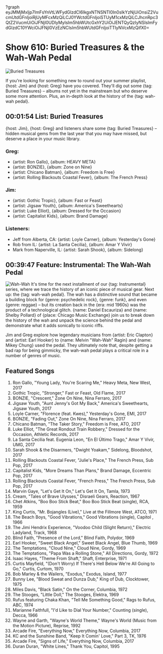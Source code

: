 ?graph eyJMMjMxIjp7ImFsYnVtLWFydGlzdCI6IkgxNTNSNTI0In0sIkYzNjUiOnsiZ2VucmUtdGFnIjoiRjUyMFcxMzQiLCJ0YWctdGFnIjoiSTUyM1cxMzQiLCJhcnRpc3QtZ2VucmUiOiJFNjI0UDIyMyIsIm5hbWUtcGxhY2UiOiJENTQyQzIyNSIsImFydGlzdC10YWciOiJFNjI0VzEzNCIsIm5hbWUtdGFnIjoiTTIyNVcxMzQifX0=

# Show 610: Buried Treasures & the Wah-Wah Pedal
![Buried Treasures](https://sound-images.s3.amazonaws.com/images/2017/buriedtreasure2017.jpg)

If you're looking for something new to round out your summer playlist, {host: Jim} and {host: Greg} have you covered. They'll dig out some {tag: Buried Treasures} – albums not yet in the mainstream but who deserve some more attention. Plus, an in-depth look at the history of the {tag: wah-wah pedal}.



## 00:01:54 List: Buried Treasures

{host: Jim}, {host: Greg} and listeners share some {tag: Buried Treasures} – hidden musical gems from the last year that you may have missed, but deserve a place in your music library.

### Greg:
- {artist: Ron Gallo}, {album: HEAVY META}
- {artist: BONZIE}, {album: Zone on Nine}
- {artist: Chicano Batman}, {album: Freedom is Free}
- {artist: Rolling Blackouts Coastal Fever}, {album: The French Press}

### Jim:
- {artist: Gothic Tropic}, {album: Fast or Feast}
- {artist: Jigsaw Youth}, {album: America's Sweethearts}
- {artist: Luke Elliot}, {album: Dressed for the Occasion}
- {artist: Capitalist Kids}, {album: Brand Damage}

### Listeners:
- Jeff from Alberta, CA: {artist: Loyle Carner}, {album: Yesterday's Gone}
- Rob from IL: {artist: La Santa Cecilia}, {album: Amar Y Vivir}
- Mark from Naperville, IL: {artist: Sarah Shook}, {album: Sidelong}

## 00:39:47 Feature: Instrumental: The Wah-Wah Pedal
![Wah-Wah](https://sound-images.s3.amazonaws.com/images/2017/wah_web.JPG)
It's time for the next installment of our {tag: Instrumental} series, where we trace  the history of an iconic piece of musical gear. Next up: the {tag: wah-wah pedal}. The wah has a distinctive sound that became a building block for {genre: psychedelic rock}, {genre: funk}, and even {genre: reggae} – but its creation back in the {era: mid 1960s} was the product of a technological glitch. {name: Daniel Escauriza} and {name: Shelby Pollard} of {place: Chicago Music Exchange} join us to break down the history of the wah and unpack the science behind the pedal and demonstrate what it adds sonically to iconic riffs.

Jim and Greg explore how legendary musicians from {artist: Eric Clapton} and {artist: Earl Hooker} to {name: Melvin "Wah-Wah" Ragin} and {name: Mikey Chung} used the pedal. They ultimately note that, despite getting a bad rap for being gimmicky, the wah-wah pedal plays a critical role in a number of genres of music.


## Featured Songs

1. Ron Gallo, "Young Lady, You're Scaring Me," Heavy Meta, New West, 2017
1. Gothic Tropic, "Stronger," Fast or Feast, Old Flame, 2017
1. BONZIE, "Crescent," Zone On Nine, Nina Ferraro, 2017
1. Jigsaw Youth, "Aunt Jenny's Got My Back," America's Sweethearts, Jigsaw Youth, 2017
1. Loyle Carner, "Florence (feat. Kwes)," Yesterday's Gone, EMI, 2017
1. BONZIE, "Fading Out," Zone On Nine, Nina Ferraro, 2017
1. Chicano Batman, "The Taker Story," Freedom is Free, ATO, 2017
1. Luke Elliot, "The Great Rondout Train Robbery," Dressed for the Occasion, Athletic Records, 2017
1. La Santa Cecilia feat. Eugenia Leon, "En El Último Trago," Amar Y Vivir, UMG, 2017
1. Sarah Shook & the Disarmers, "Dwight Yoakam," Sidelong, Bloodshot, 2017
1. Rolling Blackouts Coastal Fever, "Julie's Place," The French Press, Sub Pop, 2017
1. Capitalist Kids, "More Dreams Than Plans," Brand Damage, Eccentric Pop, 2017
1. Rolling Blackouts Coastal Fever, "French Press," The French Press, Sub Pop, 2017
1. Marvin Gaye, "Let's Get It On," Let's Get It On, Tamla, 1973
1. Cream, "Tales of Brave Ulysses," Disraeli Gears, Reaction, 1967
1. Chet Atkins, "Boo Boo Stick Beat," Boo Boo Stick Beat (single), RCA, 1959
1. King Curtis, "Mr. Bojangles (Live)," Live at the Fillmore West, ATCO, 1971
1. The Beach Boys, "Good Vibrations," Good Vibrations (single), Capitol , 1966
1. The Jimi Hendrix Experience, "Voodoo Child (Slight Return)," Electric Ladyland, Track, 1968
1. Blind Faith, "Presence of the Lord," Blind Faith, Polydor, 1969
1. Earl Hooker, "Sweet Black Angel," Sweet Black Angel, Blue Thumb, 1969
1. The Temptations, "Cloud Nine," Cloud Nine, Gordy, 1969
1. The Temptations, "Papa Was a Rolling Stone," All Directions, Gordy, 1972
1. Isaac Hayes, "Theme From Shaft," Shaft, Enterprise, 1971
1. Curtis Mayfield, "(Don't Worry) If There's Hell Below We're All Going to Go," Curtis, Curtom, 1970
1. Bob Marley & the Wailers, "Exodus," Exodus, Island, 1977
1. Bunny Lee, "Blood Sweat and Dunza Dub," King of Dub, Clocktower, 1975
1. Miles Davis, "Black Satin," On the Corner, Columbia, 1972
1. The Stooges, "Little Doll," The Stooges, Elektra, 1969
1. Rufus featuring Chaka Khan, "Tell Me Something Good," Rags to Rufus, ABC, 1974
1. Marianne Faithfull, "I'd Like to Dial Your Number," Counting (single), Decca, 1966
1. Wayne and Garth, "Wayne's World Theme," Wayne's World (Music from the Motion Picture), Reprise, 1992
1. Arcade Fire, "Everything Now," Everything Now, Columbia, 2017
1. KC and the Sunshine Band, "Keep It Comin' Love," Part 3, TK, 1976
1. Arcade Fire, "Signs of Life," Everything Now, Columbia, 2017
1. Duran Duran, "White Lines," Thank You, Capitol, 1995